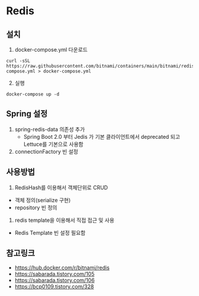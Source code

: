 # Redis

## 설치 
1. docker-compose.yml 다운로드
```
curl -sSL https://raw.githubusercontent.com/bitnami/containers/main/bitnami/redis/docker-compose.yml > docker-compose.yml
```

2. 실행
```
docker-compose up -d
```

## Spring 설정
1. spring-redis-data 의존성 추가
   - Spring Boot 2.0 부터 Jedis 가 기본 클라이언트에서 deprecated 되고 Lettuce를 기본으로 사용함
2. connectionFactory 빈 설정

## 사용방법 
1. RedisHash를 이용해서 객체단위로 CRUD
  - 객체 정의(serialize 구현)
  - repository 빈 정의
1. redis template을 이용해서 직접 접근 및 사용
  - Redis Template 빈 설정 필요함

## 참고링크
- https://hub.docker.com/r/bitnami/redis
- https://sabarada.tistory.com/105
- https://sabarada.tistory.com/106
- https://bcp0109.tistory.com/328
